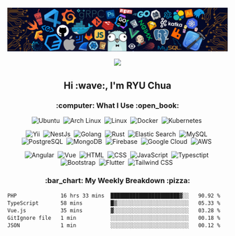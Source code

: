 ![](https://github.com/ryusoft/ryusoft/blob/main/banner2.png)

<div id="header" align="center">
  <img src=https://media.giphy.com/media/du3J3cXyzhj75IOgvA/giphy.gif width="100"/>
</div>

<h2 align="center">Hi :wave:, I'm RYU Chua</h2>

<h3 align="center">:computer: What I Use :open_book:</h3>
<p align="center">
  <img src="https://firebasestorage.googleapis.com/v0/b/alpstein-core.firebasestorage.app/o/dev-icons%2Fubuntu-original-wordmark.svg?alt=media&token=3191705c-c7f2-42f6-be76-f6db4ebe5729" alt="Ubuntu" width="40" height="40"/>&nbsp;
  <img src="https://firebasestorage.googleapis.com/v0/b/alpstein-core.firebasestorage.app/o/dev-icons%2Farchlinux-original-wordmark.svg?alt=media&token=bed56ae0-21b0-4a16-8375-aa2eca982d09" alt="Arch Linux" width="40" height="40"/>&nbsp;
  <img src="https://firebasestorage.googleapis.com/v0/b/alpstein-core.firebasestorage.app/o/dev-icons%2Flinux-original.svg?alt=media&token=5c57da04-927f-4968-af40-d09a113c0436" alt="Linux" width="40" height="40"/>&nbsp;
  <img src="https://firebasestorage.googleapis.com/v0/b/alpstein-core.firebasestorage.app/o/dev-icons%2Fdocker-original-wordmark.svg?alt=media&token=209459d1-fb58-4452-a46a-862887dcdae4" alt="Docker" width="40" height="40"/>&nbsp;
  <img src="https://firebasestorage.googleapis.com/v0/b/alpstein-core.firebasestorage.app/o/dev-icons%2Fkubernetes-original-wordmark.svg?alt=media&token=88b958a3-b223-4725-9638-102319049ca6" alt="Kubernetes" width="40" height="40"/>&nbsp;
</p>
<p align="center">
  <img src="https://firebasestorage.googleapis.com/v0/b/alpstein-core.firebasestorage.app/o/dev-icons%2Fyii-original-wordmark.svg?alt=media&token=cbead292-3442-4df8-85cf-97c9ce5d0cfd" alt="Yii" width="40" height="40"/>&nbsp;
  <img src="https://firebasestorage.googleapis.com/v0/b/alpstein-core.firebasestorage.app/o/dev-icons%2Fnestjs-original-wordmark.svg?alt=media&token=e082abcb-3334-4613-bdca-486c1173e8a9" alt="NestJs" width="40" height="40"/>&nbsp;
  <img src="https://firebasestorage.googleapis.com/v0/b/alpstein-core.firebasestorage.app/o/dev-icons%2Fgo-original.svg?alt=media&token=b58faa9c-6bd0-4823-aa6e-d8bd60d8c312" alt="Golang" width="40" height="40"/>&nbsp;
  <img src="https://firebasestorage.googleapis.com/v0/b/alpstein-core.firebasestorage.app/o/dev-icons%2Frust-original.svg?alt=media&token=2da75111-b0f1-40da-8c87-b28c07458be5" alt="Rust" width="40" height="40"/>&nbsp;
  <img src="https://firebasestorage.googleapis.com/v0/b/alpstein-core.firebasestorage.app/o/dev-icons%2Felasticsearch-original-wordmark.svg?alt=media&token=ddbce02d-758c-465b-b10e-164229d47170" alt="Elastic Search" width="40" height="40"/>&nbsp;
  <img src="https://firebasestorage.googleapis.com/v0/b/alpstein-core.firebasestorage.app/o/dev-icons%2Fmysql-original-wordmark.svg?alt=media&token=e6ac14af-bb16-4f06-ae92-6baa5e57b1a0" alt="MySQL" width="40" height="40"/>&nbsp;
  <img src="https://firebasestorage.googleapis.com/v0/b/alpstein-core.firebasestorage.app/o/dev-icons%2Fpostgresql-original-wordmark.svg?alt=media&token=94d1ac8d-467a-47db-ab50-a6a7dc5d3614" alt="PostgreSQL" width="40" height="40"/>&nbsp;
  <img src="https://firebasestorage.googleapis.com/v0/b/alpstein-core.firebasestorage.app/o/dev-icons%2Fmongodb-original-wordmark.svg?alt=media&token=13bfb8b9-d69b-45b2-95fa-aa9478dbdd7e" alt="MongoDB" width="40" height="40"/>&nbsp;
  <img src="https://firebasestorage.googleapis.com/v0/b/alpstein-core.firebasestorage.app/o/dev-icons%2Ffirebase-original-wordmark.svg?alt=media&token=037c14bb-7df0-4661-b13f-28c515c48d90" alt="Firebase" width="40" height="40"/>&nbsp;
  <img src="https://firebasestorage.googleapis.com/v0/b/alpstein-core.firebasestorage.app/o/dev-icons%2Fgooglecloud-original-wordmark.svg?alt=media&token=c4351488-45f3-49ff-af3a-9f967de86981" alt="Google Cloud" width="40" height="40"/>&nbsp;
  <img src="https://firebasestorage.googleapis.com/v0/b/alpstein-core.firebasestorage.app/o/dev-icons%2Famazonwebservices-original-wordmark.svg?alt=media&token=c64fbacd-ba60-4ce3-b502-18ff92678bc5" alt="AWS" width="40" height="40"/>&nbsp;
  
</p>
<p align="center">
  <img src="https://firebasestorage.googleapis.com/v0/b/alpstein-core.firebasestorage.app/o/dev-icons%2Fangular-original.svg?alt=media&token=278f47a5-11fa-4887-87da-6911bd588759" alt="Angular" width="40" height="40"/>&nbsp;
  <img src="https://firebasestorage.googleapis.com/v0/b/alpstein-core.firebasestorage.app/o/dev-icons%2Fvuejs-original-wordmark.svg?alt=media&token=94006b2a-cbd0-489e-8b1c-a6d8f99518c1" alt="Vue" width="40" height="40"/>&nbsp;
  <img src="https://firebasestorage.googleapis.com/v0/b/alpstein-core.firebasestorage.app/o/dev-icons%2Fhtml5-original-wordmark.svg?alt=media&token=f185d81d-f61d-4829-86f5-1499cb1e521c" alt="HTML" width="40" height="40"/>&nbsp;
  <img src="https://firebasestorage.googleapis.com/v0/b/alpstein-core.firebasestorage.app/o/dev-icons%2Fcss3-original-wordmark.svg?alt=media&token=01c93846-99f2-423c-b725-a2ccfe2af71c" alt="CSS" width="40" height="40"/>&nbsp;
  <img src="https://firebasestorage.googleapis.com/v0/b/alpstein-core.firebasestorage.app/o/dev-icons%2Fjavascript-original.svg?alt=media&token=dbc83dcf-a228-47f8-9a9b-422ca4bfac5c" alt="JavaScript" width="40" height="40"/>&nbsp;
  <img src="https://firebasestorage.googleapis.com/v0/b/alpstein-core.firebasestorage.app/o/dev-icons%2Ftypescript-original.svg?alt=media&token=54f95ef9-f282-4f5d-b311-a6c9ce772679" alt="Typesctipt" width="40" height="40"/>&nbsp;
  <img src="https://firebasestorage.googleapis.com/v0/b/alpstein-core.firebasestorage.app/o/dev-icons%2Fbootstrap-original-wordmark.svg?alt=media&token=834fe82a-e1fe-4eb6-a9d3-276024089ac2" alt="Bootstrap" width="40" height="40"/>&nbsp;
  <img src="https://firebasestorage.googleapis.com/v0/b/alpstein-core.firebasestorage.app/o/dev-icons%2Fflutter-original.svg?alt=media&token=ed7806d1-baf2-455b-8da9-5cfb985fc87e" alt="Flutter" width="40" height="40"/>&nbsp;
  <img src="https://firebasestorage.googleapis.com/v0/b/alpstein-core.firebasestorage.app/o/dev-icons%2Ftailwindcss-original.svg?alt=media&token=cd5757f9-b524-48d9-8d64-c60064d0172f" alt="Tailwind CSS" width="40" height="40"/>&nbsp;
</p>


<h3 align="center"> :bar_chart: My Weekly Breakdown :pizza:</h3>

<!--START_SECTION:waka-->

```txt
PHP              16 hrs 33 mins  ██████████████████████▓░░   90.92 %
TypeScript       58 mins         █▒░░░░░░░░░░░░░░░░░░░░░░░   05.33 %
Vue.js           35 mins         ▓░░░░░░░░░░░░░░░░░░░░░░░░   03.28 %
GitIgnore file   1 min           ░░░░░░░░░░░░░░░░░░░░░░░░░   00.18 %
JSON             1 min           ░░░░░░░░░░░░░░░░░░░░░░░░░   00.12 %
```

<!--END_SECTION:waka-->
